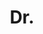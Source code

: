 ---
name: Sam Hare
title: Dr.
email: http://www.samhare.net/
website: http://cms.brookes.ac.uk/research/visiongroup/people.php
note: Founded Obvious Engineering, Examined by Prof. Roberto Cipolla, Cambridge
category: Graduated PhD Students
photo: 
year: 2012
---